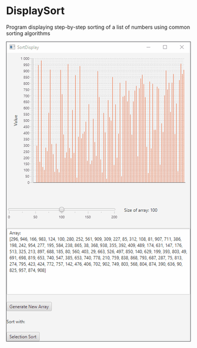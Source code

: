 # DisplaySort
Program displaying step-by-step sorting of a list of numbers using common sorting algorithms

![](Sort.gif)
